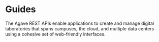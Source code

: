 # Guides

The Agave REST APIs enable applications to create and manage digital laboratories that spans campuses, the cloud, and multiple data centers using a cohesive set of web-friendly interfaces.
